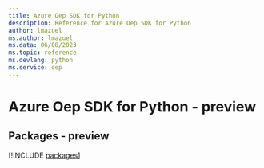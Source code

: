 ```yaml
---
title: Azure Oep SDK for Python
description: Reference for Azure Oep SDK for Python
author: lmazuel
ms.author: lmazuel
ms.data: 06/08/2023
ms.topic: reference
ms.devlang: python
ms.service: oep
---
```

# Azure Oep SDK for Python - preview
## Packages - preview
[!INCLUDE [packages](oep-index.md)]